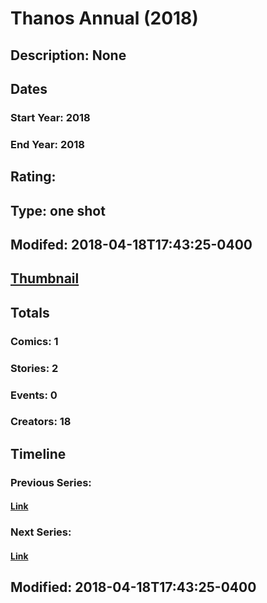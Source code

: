 # Thanos Annual (2018)
## Description: None
## Dates
### Start Year: 2018
### End Year: 2018
## Rating: 
## Type: one shot
## Modifed: 2018-04-18T17:43:25-0400
## [Thumbnail](http://i.annihil.us/u/prod/marvel/i/mg/b/40/image_not_available.jpg)
## Totals
### Comics: 1
### Stories: 2
### Events: 0
### Creators: 18
## Timeline
### Previous Series: 
#### [Link]()
### Next Series: 
#### [Link]()
## Modified: 2018-04-18T17:43:25-0400